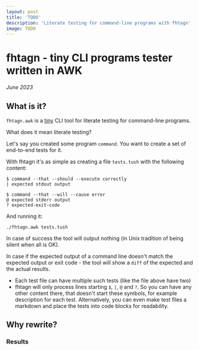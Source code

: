 ```yaml
---
layout: post
title: 'TODO'
description: 'Literate testing for command-line programs with fhtagn'
image: TODO
---
```


# fhtagn - tiny CLI programs tester written in AWK

_June 2023_

## What is it?

`fhtagn.awk` is a [tiny](https://github.com/xonixx/fhtagn/blob/0e70ab0329858ebbfd22b74bbf6fb51cb3e6d359/fhtagn.awk) CLI tool for literate testing for command-line programs.

What does it mean literate testing?
                 
Let's say you created some program `command`. You want to create a set of end-to-end tests for it. 

With fhtagn it's as simple as creating a file `tests.tush` with the following content:

```
$ command --that --should --execute correctly
| expected stdout output

$ command --that --will --cause error
@ expected stderr output
? expected-exit-code
```

And running it:
   
```shell
./fhtagn.awk tests.tush
```
    
In case of success the tool will output nothing (in Unix tradition of being silent when all is OK).

In case if the expected output of a command line doesn't match the expected output or exit code - the tool will show a `diff` of the expected and the actual results.

- Each test file can have multiple such tests (like the file above have two)
- fhtagn will only process lines starting `$`, `|`, `@` and `?`. So you can have any other content there, that doesn't start these symbols, for example description for each test. Alternatively, you can even make test files a markdown and place the tests into code blocks for readability.   

## Why rewrite?

### Results

